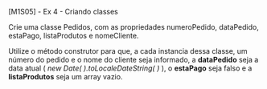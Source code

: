 [M1S05] - Ex 4 - Criando classes

Crie uma classe Pedidos, com as propriedades numeroPedido, dataPedido, estaPago, listaProdutos e nomeCliente.

Utilize o método construtor para que, a cada instancia dessa classe, um número do pedido e o nome do cliente seja informado, a **dataPedido** seja a data atual ( *new Date( ).toLocaleDateString( )* ), o **estaPago** seja falso e a **listaProdutos** seja um array vazio.